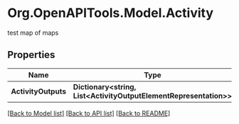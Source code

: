 # Org.OpenAPITools.Model.Activity
test map of maps

## Properties

Name | Type | Description | Notes
------------ | ------------- | ------------- | -------------
**ActivityOutputs** | **Dictionary&lt;string, List&lt;ActivityOutputElementRepresentation&gt;&gt;** |  | [optional] 

[[Back to Model list]](../../README.md#documentation-for-models) [[Back to API list]](../../README.md#documentation-for-api-endpoints) [[Back to README]](../../README.md)

